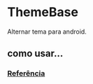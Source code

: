 # ThemeBase
Alternar tema para android.

## como usar...

### [Referência](https://github.com/MGohil/XFThemesSample)
